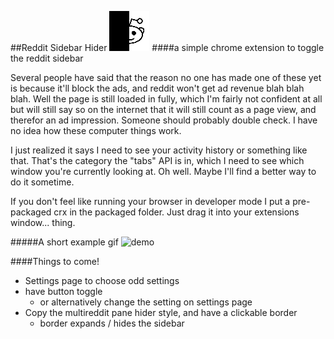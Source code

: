 ##Reddit Sidebar Hider ![icon](https://raw.githubusercontent.com/kiddico/Reddit-Sidebar-Hider/master/images/reddit_64.png)
####a simple chrome extension to toggle the reddit sidebar

Several people have said that the reason no one has made one of these yet is because it'll block the ads, and reddit won't get ad revenue blah blah blah. Well the page is still loaded in fully, which I'm fairly not confident at all but will still say so on the internet that it will still count as a page view, and therefor an ad impression. Someone should probably double check. I have no idea how these computer things work.

I just realized it says I need to see your activity history or something like that. That's the category the "tabs" API is in, which I need to see which window you're currently looking at. Oh well. Maybe I'll find a better way to do it sometime.

If you don't feel like running your browser in developer mode I put a pre-packaged crx in the packaged folder. Just drag it into your extensions window... thing.

#####A short example gif
![demo](http://i.imgur.com/vKGM8k2.gif)

####Things to come!
* Settings page to choose odd settings   
* have button toggle   
  * or alternatively change the setting on settings page  
* Copy the multireddit pane hider style, and have a clickable border
  * border expands / hides the sidebar
